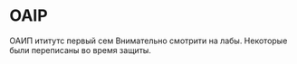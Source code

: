 # OAIP
ОАИП ититутс первый сем 
Внимательно смотрити на лабы. Некоторые были переписаны во время защиты.
